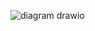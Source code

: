 ![diagram drawio](https://user-images.githubusercontent.com/68903879/139598908-fe0bba9c-7d6a-4824-8a8e-60596d8ae364.png)